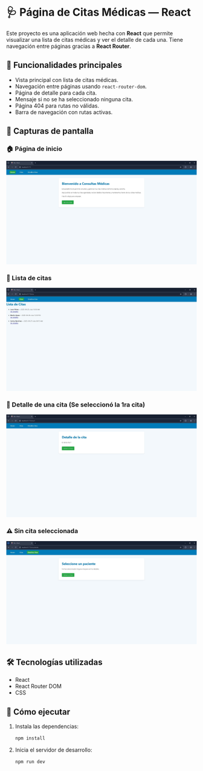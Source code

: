 # 🩺 Página de Citas Médicas — React

Este proyecto es una aplicación web hecha con **React** que permite visualizar una lista de citas médicas y ver el detalle de cada una. Tiene navegación entre páginas gracias a **React Router**.

## 🔧 Funcionalidades principales

- Vista principal con lista de citas médicas.
- Navegación entre páginas usando `react-router-dom`.
- Página de detalle para cada cita.
- Mensaje si no se ha seleccionado ninguna cita.
- Página 404 para rutas no válidas.
- Barra de navegación con rutas activas.

## 📸 Capturas de pantalla

### 🏠 Página de inicio

![Inicio](./imgs/home.JPG)

### 📅 Lista de citas

![Citas](./imgs/citas.JPG)

### 👤 Detalle de una cita (Se seleccionó la 1ra cita)

![Detalle](./imgs/detalle.JPG)

### ⚠️ Sin cita seleccionada

![Sin selección](./imgs/sin-seleccion.JPG)

## 🛠 Tecnologías utilizadas

- React
- React Router DOM
- CSS

## 🚀 Cómo ejecutar

1. Instala las dependencias:

   ```bash
   npm install

   ```

2. Inicia el servidor de desarrollo:
   ```bash
   npm run dev
   ```
